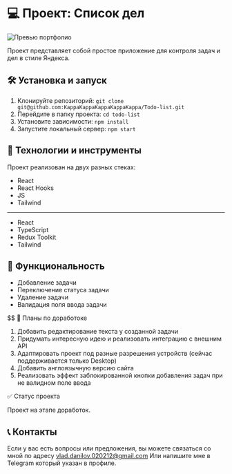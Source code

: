 # 💻 Проект: Список дел

![Превью портфолио](https://i.imgur.com/5pHdr9I.png)

Проект представляет собой простое приложение для контроля задач и дел в стиле Яндекса.

## 🛠️ Установка и запуск

1. Клонируйте репозиторий: `git clone git@github.com:KappaKappaKappaKappaKappa/Todo-list.git`
2. Перейдите в папку проекта: `cd todo-list`
3. Установите зависимости: `npm install`
4. Запустите локальный сервер: `npm start`

## 🔧 Технологии и инструменты

Проект реализован на двух разных стеках:
- React
- React Hooks
- JS
- Tailwind
---------------
- React
- TypeScript
- Redux Toolkit
- Tailwind

## 💫 Функциональность

- Добавление задачи
- Переключение статуса задачи
- Удаление задачи
- Валидация поля ввода задачи

$$ 🎯 Планы по доработоке
1) Добавить редактирование текста у созданной задачи
2) Придумать интересную идею и реализовать интеграцию с внешним API
3) Адаптировать проект под разные разрешения устройств (сейчас поддерживается только Desktop)
4) Добавить англоязычную версию сайта
5) Реализовать эффект заблокированной кнопки добавления задач при не валидном поле ввода

✅ Статус проекта

Проект на этапе доработок.

## 📞 Контакты

Если у вас есть вопросы или предложения, вы можете связаться со мной по адресу vlad.danilov.020212@gmail.com
Или напишите мне в Telegram который указан в профиле.
